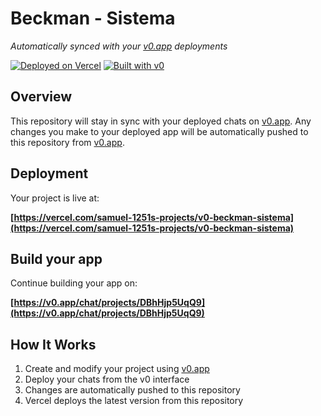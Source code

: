 # Beckman - Sistema

*Automatically synced with your [v0.app](https://v0.app) deployments*

[![Deployed on Vercel](https://img.shields.io/badge/Deployed%20on-Vercel-black?style=for-the-badge&logo=vercel)](https://vercel.com/samuel-1251s-projects/v0-beckman-sistema)
[![Built with v0](https://img.shields.io/badge/Built%20with-v0.app-black?style=for-the-badge)](https://v0.app/chat/projects/DBhHjp5UqQ9)

## Overview

This repository will stay in sync with your deployed chats on [v0.app](https://v0.app).
Any changes you make to your deployed app will be automatically pushed to this repository from [v0.app](https://v0.app).

## Deployment

Your project is live at:

**[https://vercel.com/samuel-1251s-projects/v0-beckman-sistema](https://vercel.com/samuel-1251s-projects/v0-beckman-sistema)**

## Build your app

Continue building your app on:

**[https://v0.app/chat/projects/DBhHjp5UqQ9](https://v0.app/chat/projects/DBhHjp5UqQ9)**

## How It Works

1. Create and modify your project using [v0.app](https://v0.app)
2. Deploy your chats from the v0 interface
3. Changes are automatically pushed to this repository
4. Vercel deploys the latest version from this repository
